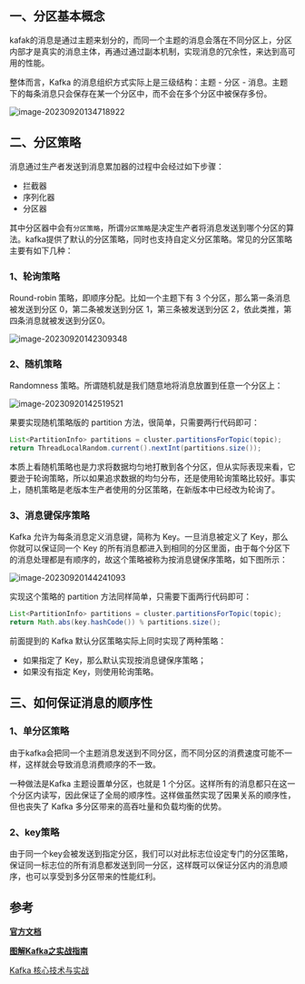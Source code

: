 ## 一、分区基本概念

kafak的消息是通过主题来划分的，而同一个主题的消息会落在不同分区上，分区内部才是真实的消息主体，再通过通过副本机制，实现消息的冗余性，来达到高可用的性能。

整体而言，Kafka 的消息组织方式实际上是三级结构：主题 - 分区 - 消息。主题下的每条消息只会保存在某一个分区中，而不会在多个分区中被保存多份。

![image-20230920134718922](https://blog-1300853183.cos.ap-chengdu.myqcloud.com/img/image-20230920134718922.png)



## 二、分区策略

消息通过生产者发送到消息累加器的过程中会经过如下步骤：

- 拦截器
- 序列化器
- 分区器

其中分区器中会有`分区策略`，所谓`分区策略`是决定生产者将消息发送到哪个分区的算法。kafka提供了默认的分区策略，同时也支持自定义分区策略。常见的分区策略主要有如下几种：

### 1、轮询策略

Round-robin 策略，即顺序分配。比如一个主题下有 3 个分区，那么第一条消息被发送到分区 0，第二条被发送到分区 1，第三条被发送到分区 2，依此类推，第四条消息就被发送到分区0。

![image-20230920142309348](https://blog-1300853183.cos.ap-chengdu.myqcloud.com/img/image-20230920142309348.png)

### 2、随机策略

Randomness 策略。所谓随机就是我们随意地将消息放置到任意一个分区上：

![image-20230920142519521](https://blog-1300853183.cos.ap-chengdu.myqcloud.com/img/image-20230920142519521.png)

果要实现随机策略版的 partition 方法，很简单，只需要两行代码即可：

```java
List<PartitionInfo> partitions = cluster.partitionsForTopic(topic);
return ThreadLocalRandom.current().nextInt(partitions.size());
```

本质上看随机策略也是力求将数据均匀地打散到各个分区，但从实际表现来看，它要逊于轮询策略，所以如果追求数据的均匀分布，还是使用轮询策略比较好。事实上，随机策略是老版本生产者使用的分区策略，在新版本中已经改为轮询了。

### 3、消息键保序策略

Kafka 允许为每条消息定义消息键，简称为 Key。一旦消息被定义了 Key，那么你就可以保证同一个 Key 的所有消息都进入到相同的分区里面，由于每个分区下的消息处理都是有顺序的，故这个策略被称为按消息键保序策略，如下图所示：

![image-20230920144241093](https://blog-1300853183.cos.ap-chengdu.myqcloud.com/img/image-20230920144241093.png)

实现这个策略的 partition 方法同样简单，只需要下面两行代码即可：

```java
List<PartitionInfo> partitions = cluster.partitionsForTopic(topic);
return Math.abs(key.hashCode()) % partitions.size();
```

前面提到的 Kafka 默认分区策略实际上同时实现了两种策略：

- 如果指定了 Key，那么默认实现按消息键保序策略；
- 如果没有指定 Key，则使用轮询策略。

## 三、如何保证消息的顺序性

### 1、单分区策略

由于kafka会把同一个主题消息发送到不同分区，而不同分区的消费速度可能不一样，这样就会导致消息消费顺序的不一致。

一种做法是Kafka 主题设置单分区，也就是 1 个分区。这样所有的消息都只在这一个分区内读写，因此保证了全局的顺序性。这样做虽然实现了因果关系的顺序性，但也丧失了 Kafka 多分区带来的高吞吐量和负载均衡的优势。

### 2、key策略

由于同一个key会被发送到指定分区，我们可以对此标志位设定专门的分区策略，保证同一标志位的所有消息都发送到同一分区，这样既可以保证分区内的消息顺序，也可以享受到多分区带来的性能红利。

## **参考**

**[官方文档](https://kafka.apache.org/documentation/)**

**[图解Kafka之实战指南](https://juejin.cn/book/6844733793220165639?enter_from=search_result&utm_source=search)**

[Kafka 核心技术与实战](https://time.geekbang.org/column/intro/100029201)

